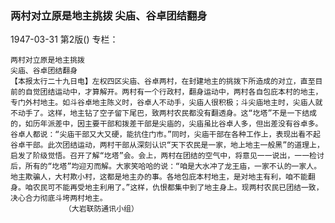 ### 两村对立原是地主挑拨  尖庙、谷卓团结翻身

1947-03-31
第2版()
专栏：

    两村对立原是地主挑拨
    尖庙、谷卓团结翻身
    【本报太行二十九日电】左权四区尖庙、谷卓两村，在封建地主的挑拨下所造成的对立，直至目前的自觉团结运动中，才算解开。两村有一个行政村，翻身运动中，两村各自包庇本村的地主，专门外村地主。如斗谷卓地主陈义时，谷卓人不动手，尖庙人很积极；斗尖庙地主时，尖庙人就不动手了。这样，地主钻了空子留下尾巴，致两村农民都没有翻透身。这“圪塔”不是一下结成的，如历年派差中，因主要干部和拨差干部是尖庙的，尖庙虽比谷卓人多，但出差没有谷卓多。谷卓人都说：“尖庙干部又大又硬，能抗住门市。”同时，尖庙干部在各种工作上，表现出看不起谷卓干部。此次团结运动，两村干部从深刻认识“天下农民是一家，地上地主一般黑”的道理上，启发了阶级觉悟。召开了解“圪塔”会。会上，两村在团结的空气中，将意见一一说出，一一检讨后，所有的“圪塔”均迎刃而解。大家笑哈哈的说：“咱是大水冲了龙王庙，一家不认的一家人。地主欺骗人，大村欺小村，这都是地主办的事。各地包庇本村地主，是对地主有利，咱不能翻身。咱农民可不能再受地主利用了。”这样，仇恨都集中到了地主身上。现两村农民已团结一致，决心合力彻底斗垮两村地主。
                （大岩联防通讯小组）
